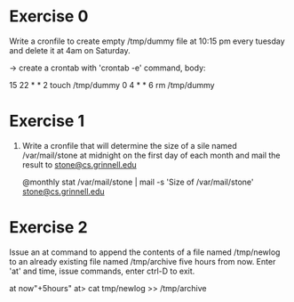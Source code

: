 # Exercise 0
 Write a cronfile to create empty /tmp/dummy file at 10:15 pm every 
   tuesday and delete it at 4am on Saturday.

   -> create a crontab with 'crontab -e' command,
   body:

   15 22 * * 2 touch /tmp/dummy
   0 4 * * 6 rm /tmp/dummy

# Exercise 1
1. Write a cronfile that will determine the size of a sile named
    /var/mail/stone at midnight on the first day of each month and mail
    the result to stone@cs.grinnell.edu

    @monthly stat /var/mail/stone | mail -s 'Size of /var/mail/stone' 
    stone@cs.grinnell.edu


# Exercise 2
   Issue an at command to append the contents of a file named /tmp/newlog
   to an already existing file named /tmp/archive five hours from now.
   Enter 'at' and time, issue commands, enter ctrl-D to exit.

   at now"+5hours" 
   at> cat tmp/newlog >> /tmp/archive
